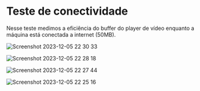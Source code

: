 # Teste de conectividade

Nesse teste medimos a eficiência do buffer do player de vídeo enquanto a máquina está conectada a internet (50MB).

![Screenshot 2023-12-05 22 30 33](https://github.com/mateus-fernandes20/anipy-cli/assets/140284146/d9342e6c-0fc0-446c-9f1a-367da1904f04)

![Screenshot 2023-12-05 22 28 18](https://github.com/mateus-fernandes20/anipy-cli/assets/140284146/89dbd9fd-aa0f-4ce4-b7ae-24fa898b8bab)

![Screenshot 2023-12-05 22 27 44](https://github.com/mateus-fernandes20/anipy-cli/assets/140284146/d30ef6b8-45dc-4531-97c4-b03c1f9b2be5)

![Screenshot 2023-12-05 22 25 16](https://github.com/mateus-fernandes20/anipy-cli/assets/140284146/4d17fd32-0a32-43db-ad92-7f0b773696b9)
